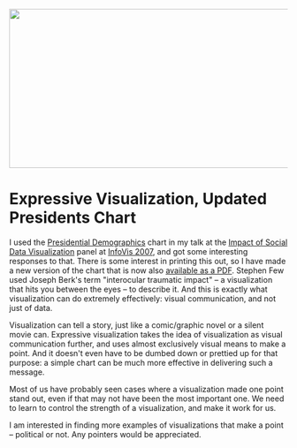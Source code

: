 <p align="center"><img src="https://media.eagereyes.org/media/attachments/PresidentialDemographics.png" alt="" width="602" height="288" border="0" /></p>

# Expressive Visualization, Updated Presidents Chart

I used the <a href="/blog/2007/presidential-demographics">Presidential Demographics</a> chart in my talk at the <a href="/blog/2007/panel-social-data-visualization">Impact of Social Data Visualization</a> panel at <a href="/blog/2007/infovis-2007-infovis-for-the-masses">InfoVis 2007</a>, and got some interesting responses to that. There is some interest in printing this out, so I have made a new version of the chart that is now also <a href="/blog/2007/infovis-2007-infovis-for-the-masses">available as a PDF</a>. Stephen Few used Joseph Berk's term "interocular traumatic impact" – a visualization that hits you between the eyes – to describe it. And this is exactly what visualization can do extremely effectively: visual communication, and not just of data.

Visualization can tell a story, just like a comic/graphic novel or a silent movie can. Expressive visualization takes the idea of visualization as visual communication further, and uses almost exclusively visual means to make a point. And it doesn't even have to be dumbed down or prettied up for that purpose: a simple chart can be much more effective in delivering such a message.

Most of us have probably seen cases where a visualization made one point stand out, even if that may not have been the most important one. We need to learn to control the strength of a visualization, and make it work for us.

I am interested in finding more examples of visualizations that make a point – political or not. Any pointers would be appreciated.
